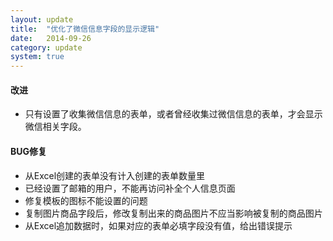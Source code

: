 ```yaml
---
layout: update
title:  "优化了微信信息字段的显示逻辑"
date:   2014-09-26
category: update
system: true
---
```


#### 改进 
* 只有设置了收集微信信息的表单，或者曾经收集过微信信息的表单，才会显示微信相关字段。

#### BUG修复
* 从Excel创建的表单没有计入创建的表单数量里
* 已经设置了邮箱的用户，不能再访问补全个人信息页面
* 修复模板的图标不能设置的问题 
* 复制图片商品字段后，修改复制出来的商品图片不应当影响被复制的商品图片
* 从Excel追加数据时，如果对应的表单必填字段没有值，给出错误提示
